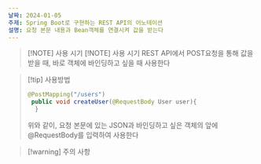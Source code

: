 ```yaml
---
날짜: 2024-01-05
주제: Spring Boot로 구현하는 REST API의 어노테이션
설명: 요청 본문 내용과 Bean객체를 연결시켜 값을 받는다
---
```

> [!NOTE] 사용 시기
> [!NOTE] 사용 시기
> REST API에서 POST요청을 통해 값을 받을 때, 바로 객체에 바인딩하고 싶을 때 사용한다

> [!tip] 사용방법
> ```java
> @PostMapping("/users")  
>  public void createUser(@RequestBody User user){  
 >   }
> ```
> 위와 같이, 
> 요청 본문에 있는 JSON과 바인딩하고 싶은 객체의 앞에 @RequestBody를 입력하여 사용한다

> [!warning] 주의 사항

